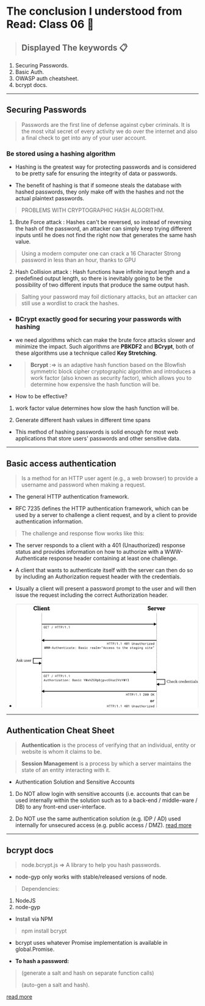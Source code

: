 # The conclusion I understood from Read: Class 06 🧐

>##  Displayed The keywords 📋

1) Securing Passwords.
2) Basic Auth.
3) OWASP auth cheatsheet.
4) bcrypt docs.

----

## Securing Passwords

>Passwords are the first line of defense against cyber criminals. It is the most vital secret of every activity we do over the internet and also a final check to get into any of your user account.

### Be stored using a hashing algorithm

* Hashing is the greatest way for protecting passwords and is considered to be pretty safe for ensuring the integrity of data or passwords.

* The benefit of hashing is that if someone steals the database with hashed passwords, they only make off with the hashes and not the actual plaintext passwords.

> PROBLEMS WITH CRYPTOGRAPHIC HASH ALGORITHM.

1. Brute Force attack : Hashes can't be reversed, so instead of reversing the hash of the password, an attacker can simply keep trying different inputs until he does not find the right now that generates the same hash value.

 > Using a modern computer one can crack a 16 Character Strong password in less than an hour, thanks to GPU

2. Hash Collision attack : Hash functions have infinite input length and a predefined output length, so there is inevitably going to be the possibility of two different inputs that produce the same output hash.

> Salting your password may foil dictionary attacks, but an attacker can still use a wordlist to crack the hashes.

* ### BCrypt exactly good for securing your passwords with hashing

* we need algorithms which can make the brute force attacks slower and minimize the impact. Such algorithms are **PBKDF2** and **BCrypt**, both of these algorithms use a technique called **Key Stretching**.

* > **Bcrypt** :=> is an adaptive hash function based on the Blowfish symmetric block cipher cryptographic algorithm and introduces a work factor (also known as security factor), which allows you to determine how expensive the hash function will be.
* How to be effective?

1) work factor value determines how slow the hash function will be.

2) Generate different hash values in different time spans

* This method of hashing passwords is solid enough for most web applications that store users' passwords and other sensitive data.

----

## Basic access authentication

> Is a method for an HTTP user agent (e.g., a web browser) to provide a username and password when making a request.

* The general HTTP authentication framework.

* RFC 7235 defines the HTTP authentication framework, which can be used by a server to challenge a client request, and by a client to provide authentication information.

> The challenge and response flow works like this:

* The server responds to a client with a 401 (Unauthorized) response status and provides information on how to authorize with a WWW-Authenticate response header containing at least one challenge.
* A client that wants to authenticate itself with the server can then do so by including an Authorization request header with the credentials.
* Usually a client will present a password prompt to the user and will then issue the request including the correct Authorization header.

* ![HTTP authentication](HTTPauthentication.png)

----

## Authentication Cheat Sheet

> **Authentication** is the process of verifying that an individual, entity or website is whom it claims to be.

> **Session Management** is a process by which a server maintains the state of an entity interacting with it.

* Authentication Solution and Sensitive Accounts

1) Do NOT allow login with sensitive accounts (i.e. accounts that can be used internally within the solution such as to a back-end / middle-ware / DB) to any front-end user-interface.

2) Do NOT use the same authentication solution (e.g. IDP / AD) used internally for unsecured access (e.g. public access / DMZ).
[read more](https://cheatsheetseries.owasp.org/cheatsheets/Authentication_Cheat_Sheet.html)

----

## bcrypt docs

> node.bcrypt.js => A library to help you hash passwords.

* node-gyp only works with stable/released versions of node.

 > Dependencies:

1. NodeJS
1. node-gyp

* Install via NPM

> npm install bcrypt

* bcrypt uses whatever Promise implementation is available in global.Promise.

* **To hash a password:**

>(generate a salt and hash on separate function calls)
>
>(auto-gen a salt and hash).

[read more](https://www.npmjs.com/package/bcrypt)

